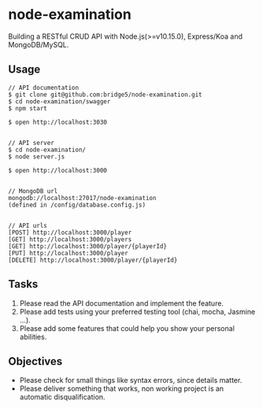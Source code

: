 # node-examination

Building a RESTful CRUD API with Node.js(>=v10.15.0), Express/Koa and MongoDB/MySQL.

## Usage

```
// API documentation
$ git clone git@github.com:bridge5/node-examination.git
$ cd node-examination/swagger
$ npm start

$ open http://localhost:3030


// API server
$ cd node-examination/
$ node server.js

$ open http://localhost:3000


// MongoDB url
mongodb://localhost:27017/node-examination 
(defined in /config/database.config.js)


// API urls
[POST] http://localhost:3000/player
[GET] http://localhost:3000/players
[GET] http://localhost:3000/player/{playerId}
[PUT] http://localhost:3000/player
[DELETE] http://localhost:3000/player/{playerId}
```

## Tasks

1. Please read the API documentation and implement the feature.
2. Please add tests using your preferred testing tool (chai, mocha, Jasmine ...).
3. Please add some features that could help you show your personal abilities.

## Objectives

- Please check for small things like syntax errors, since details matter.
- Please deliver something that works, non working project is an automatic disqualification.
